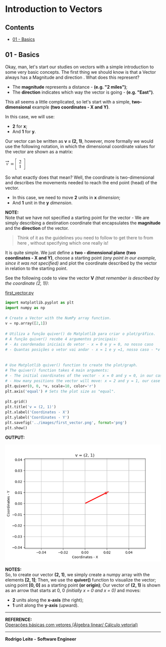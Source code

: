 # Introduction to Vectors

## Contents

 - [01 - Basics](#basics)

<div id="basics"></div>

## 01 - Basics

Okay, man, let's start our studies on vectors with a simple introduction to some very basic concepts. The first thing we should know is that a Vector always has a Magnitude and direction . What does this represent?

 - The **magnitude** represents a distance - **(e.g. "2 miles")**;
 - The **direction** indicates which way the vector is going - **(e.g. "East")**.

This all seems a little complicated, so let's start with a simple, **two-dimensional** example **(two coordinates - X and Y)**.

In this case, we will use:

 - **2** for **x**;
 - And **1** for **y**.

Our vector can be written as **v = (2, 1)**, however, more formally we would use the following notation, in which the dimensional coordinate values ​​for the vector are shown as a matrix:

![image](images/vec01.png)  

So what exactly does that mean? Well, the coordinate is two-dimensional and describes the movements needed to reach the end point (head) of the vector.

 - In this case, we need to move **2** units in **x** *dimension*;
 - And **1** unit in the **y** *dimension*.

**NOTE:**  
Note that we have not specified a starting point for the vector - We are simply describing a destination coordinate that encapsulates the **magnitude** and the **direction** of the vector.

> Think of it as the guidelines you need to follow to get there to from here , without specifying which one really is!

It is quite simple. We just define a **two - dimensional plane (two coordinates - X and Y)**, choose a starting point *(any point in our example, since it was not specified)* and plot the coordinate described by the vector in relation to the starting point.

See the following code to view the vector **V** *(that remember is described by the coordinate (2, 1))*:

[first_vector.py](src/first_vector.py)  
```python
import matplotlib.pyplot as plt
import numpy as np

# Create a Vector with the NumPy array function. 
v = np.array([2,1])

# Utiliza a função quiver() do Matplotlib para criar o plot/gráfico.
# A função quiver() recebe 4 argumentos principais:
# - As coordenadas iniciais do vetor - x = 0 e y = 0, no nosso caso
# - Quantas posições o vetor vai andar - x = 1 e y =1, nosso caso - *v


# Use Matplotlib quiver() function to create the plot/graph. 
# The quiver() function takes 4 main arguments: 
# - The initial coordinates of the vector - x = 0 and y = 0, in our case 
# - How many positions the vector will move: x = 2 and y = 1, our case - *v 
plt.quiver(0, 0, *v, scale=10, color='r')
plt.axis('equal') # Sets the plot size as "equal".

plt.grid()
plt.title('v = (2, 1)')
plt.xlabel('Coordinates - X')
plt.ylabel('Coordinates - Y')
plt.savefig('../images/first_vector.png', format='png')
plt.show()
```

**OUTPUT:**  

![image](images/first_vector.png)  

**NOTES:**  
So, to create our vector **(2, 1)**, we simply create a numpy array with the elements **[2, 1]**; Then, we use the **quiver()** function to visualize the vector; using point **[0, 0]** as a starting point **(or origin)**; Our vector of **(2, 1)** is shown as an arrow that starts at 0, 0 *(initially x = 0 and x = 0)* and moves:

 - **2** units along the **x-axis** (the right);
 - **1** unit along the **y-axis** (upward).

---

**REFERENCE:**  
[Operações básicas com vetores (Álgebra linear/ Cálculo vetorial)](https://www.youtube.com/watch?v=HwgOnEU9NYo&t=2s)  

---

**Rodrigo Leite -** **Software Engineer**
